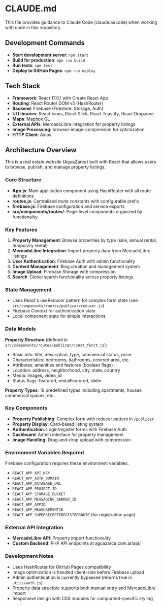 # CLAUDE.md

This file provides guidance to Claude Code (claude.ai/code) when working with code in this repository.

## Development Commands

- **Start development server**: `npm start`
- **Build for production**: `npm run build`
- **Run tests**: `npm test`
- **Deploy to GitHub Pages**: `npm run deploy`

## Tech Stack

- **Framework**: React 17.0.1 with Create React App
- **Routing**: React Router DOM v5 (HashRouter)
- **Backend**: Firebase (Firestore, Storage, Auth)
- **UI Libraries**: React Icons, React Slick, React Toastify, React Dropzone
- **Maps**: Mapbox GL
- **External APIs**: MercadoLibre integration for property listings
- **Image Processing**: browser-image-compression for optimization
- **HTTP Client**: Axios

## Architecture Overview

This is a real estate website (AguaZarca) built with React that allows users to browse, publish, and manage property listings.

### Core Structure

- **App.js**: Main application component using HashRouter with all route definitions
- **routes.js**: Centralized route constants with configurable prefix
- **firebase.js**: Firebase configuration and service exports
- **src/components/routes/**: Page-level components organized by functionality

### Key Features

1. **Property Management**: Browse properties by type (sale, annual rental, temporary rental)
2. **MercadoLibre Integration**: Import property data from MercadoLibre listings
3. **User Authentication**: Firebase Auth with admin functionality
4. **Content Management**: Blog creation and management system
5. **Image Upload**: Firebase Storage with compression
6. **Search**: Global search functionality across property listings

### State Management

- Uses React's useReducer pattern for complex form state (see `src/components/routes/publicar/reducer.js`)
- Firebase Context for authentication state
- Local component state for simple interactions

### Data Models

**Property Structure** (defined in `src/components/routes/publicar/const_funct.js`):
- Basic info: title, description, type, commercial status, price
- Characteristics: bedrooms, bathrooms, covered area, etc.
- Attributes: amenities and features (boolean flags)
- Location: address, neighborhood, city, state, country
- Media: images, video_id
- Status flags: featured, rentalFeatured, slider

**Property Types**: 16 predefined types including apartments, houses, commercial spaces, etc.

### Key Components

- **Property Publishing**: Complex form with reducer pattern in `/publicar`
- **Property Display**: Card-based listing system
- **Authentication**: Login/register forms with Firebase Auth
- **Dashboard**: Admin interface for property management
- **Image Handling**: Drag-and-drop upload with compression

### Environment Variables Required

Firebase configuration requires these environment variables:
- `REACT_APP_API_KEY`
- `REACT_APP_AUTH_DOMAIN`
- `REACT_APP_DATABASE_URL`
- `REACT_APP_PROJECT_ID`
- `REACT_APP_STORAGE_BUCKET`
- `REACT_APP_MESSAGING_SENDER_ID`
- `REACT_APP_APPID`
- `REACT_APP_MEASUREMENTID`
- `REACT_APP_SUPERSECRETEREGISTERROUTE` (for registration page)

### External API Integration

- **MercadoLibre API**: Property import functionality
- **Custom Backend**: PHP API endpoints at aguazarca.com.ar/api/

### Development Notes

- Uses HashRouter for GitHub Pages compatibility
- Image optimization is handled client-side before Firebase upload
- Admin authentication is currently bypassed (returns true in `utils/auth.js`)
- Property data structure supports both manual entry and MercadoLibre import
- Responsive design with CSS modules for component-specific styling